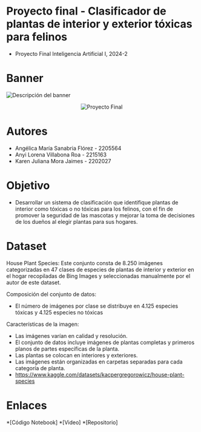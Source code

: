 # Proyecto final - Clasificador de plantas de interior y exterior tóxicas para felinos
- Proyecto Final Inteligencia Artificial I, 2024-2
# Banner
![Descripción del banner]([https://github.com/user-attachments/assets/da3f642e-a8fc-49dc-8a12-e3f3e8c53812])
<div align="center">
    <img src="![image](https://github.com/user-attachments/assets/da3f642e-a8fc-49dc-8a12-e3f3e8c53812)
" alt="Proyecto Final">
</div>

# Autores
- Angélica María Sanabria Flórez - 2205564
- Anyi Lorena Villabona Roa -  2215163
- Karen Juliana Mora Jaimes - 2202027
# Objetivo
- Desarrollar un sistema de clasificación que identifique plantas de interior como tóxicas o no tóxicas para los felinos, con el fin de promover la seguridad de las mascotas y mejorar la toma de decisiones de los dueños al elegir plantas para sus hogares.
# Dataset
House Plant Species: Este conjunto consta de 8.250 imágenes categorizadas en 47 clases de especies de plantas de interior y exterior en el hogar recopiladas de Bing Images y seleccionadas manualmente por el autor de este dataset.

Composición del conjunto de datos:
- El número de imágenes por clase se distribuye en 4.125 especies tóxicas y 4.125 especies no tóxicas
  
Características de la imagen:
- Las imágenes varían en calidad y resolución.
- El conjunto de datos incluye imágenes de plantas completas y primeros planos de partes específicas de la planta.
- Las plantas se colocan en interiores y exteriores.
- Las imágenes están organizadas en carpetas separadas para cada categoría de planta.
- https://www.kaggle.com/datasets/kacpergregorowicz/house-plant-species
# Enlaces
*[Código Notebook] *[Video] *[Repositorio]
